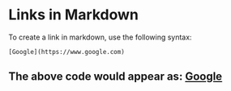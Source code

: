 # Links in Markdown
To create a link in markdown, use the following syntax:

`[Google](https://www.google.com)`

## The above code would appear as: [Google](https://www.google.com)
